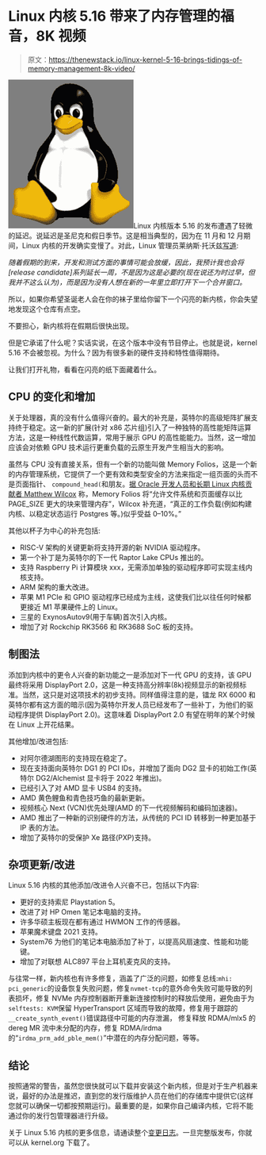 # Linux 内核 5.16 带来了内存管理的福音，8K 视频

> 原文：<https://thenewstack.io/linux-kernel-5-16-brings-tidings-of-memory-management-8k-video/>

![Linux logo](img/cdea7865bb63b657937b28574a847b6e.png)Linux 内核版本 5.16 的发布遭遇了轻微的延迟。说延迟是圣尼克和假日季节。这是相当典型的，因为在 11 月和 12 月期间，Linux 内核的开发确实变慢了。对此，Linux 管理员莱纳斯·托沃兹[写道](https://lore.kernel.org/lkml/CAHk-=wixe1NPqC0PmgUbV0Xoa8D0Pbyu7X_0sfABYMG+ocLdbQ@mail.gmail.com/T/#u):

*随着假期的到来，开发和测试方面的事情可能会放缓，因此，我预计我也会将[release candidate]系列延长一周，不是因为这是必要的(现在说还为时过早，但我并不这么认为)，而是因为没有人想在新的一年里立即打开下一个合并窗口。*

所以，如果你希望圣诞老人会在你的袜子里给你留下一个闪亮的新内核，你会失望地发现这个仓库有点空。

不要担心，新内核将在假期后很快出现。

但是它承诺了什么呢？实话实说，在这个版本中没有节目停止。也就是说，kernel 5.16 不会被忽视。为什么？因为有很多新的硬件支持和特性值得期待。

让我们打开礼物，看看在闪亮的纸下面藏着什么。

## CPU 的变化和增加

关于处理器，真的没有什么值得兴奋的。最大的补充是，英特尔的高级矩阵扩展支持终于稳定。这一新的扩展(针对 x86 芯片组)引入了一种独特的高性能矩阵运算方法，这是一种线性代数运算，常用于展示 GPU 的高性能能力。当然，这一增加应该会对依赖 GPU 技术运行更重负载的云原生开发产生相当大的影响。

虽然与 CPU 没有直接关系，但有一个新的功能叫做 Memory Folios，这是一个新的内存管理系统，它提供了一个更有效和类型安全的方法来指定一组页面的头而不是页面指针、 `compound_head(`和朋友。[据 Oracle 开发人员和长期 Linux 内核贡献者 Matthew Wilcox](https://lkml.org/lkml/2021/10/30/263) 称，Memory Folios 将“允许文件系统和页面缓存以比 PAGE_SIZE 更大的块来管理内存”，Wilcox 补充道，“真正的工作负载(例如构建内核、以稳定状态运行 Postgres 等。)似乎受益 0–10%。”

其他以杯子为中心的补充包括:

*   RISC-V 架构的关键更新将支持开源的新 NVIDIA 驱动程序。
*   第一个补丁是为英特尔的下一代 Raptor Lake CPUs 推出的。
*   支持 Raspberry Pi 计算模块 xxx，无需添加单独的驱动程序即可实现主线内核支持。
*   ARM 架构的重大改进。
*   苹果 M1 PCIe 和 GPIO 驱动程序已经成为主线，这使我们比以往任何时候都更接近 M1 苹果硬件上的 Linux。
*   三星的 ExynosAutov9(用于车辆)首次引入内核。
*   增加了对 Rockchip RK3566 和 RK3688 SoC 板的支持。

## 制图法

添加到内核中的更令人兴奋的新功能之一是添加对下一代 GPU 的支持，该 GPU 最终将采用 DisplayPort 2.0，这是一种支持高分辨率(8k)视频显示的新视频标准。当然，这只是对这项技术的初步支持。同样值得注意的是，镭龙 RX 6000 和英特尔都有这方面的暗示(因为英特尔开发人员已经发布了一些补丁，为他们的驱动程序提供 DisplayPort 2.0)。这意味着 DisplayPort 2.0 有望在明年的某个时候在 Linux 上开花结果。

其他增加/改进包括:

*   对阿尔德湖图形的支持现在稳定了。
*   现在支持面向英特尔 DG1 的 PCI IDs，并增加了面向 DG2 显卡的初始工作(英特尔 DG2/Alchemist 显卡将于 2022 年推出)。
*   已经引入了对 AMD 显卡 USB4 的支持。
*   AMD 黄色鲤鱼和青色技巧鱼的最新更新。
*   视频核心 Next (VCN)优先处理(AMD 的下一代视频解码和编码加速器)。
*   AMD 推出了一种新的识别硬件的方法，从传统的 PCI ID 转移到一种更加基于 IP 表的方法。
*   增加了英特尔的受保护 Xe 路径(PXP)支持。

## 杂项更新/改进

Linux 5.16 内核的其他添加/改进令人兴奋不已，包括以下内容:

*   更好的支持索尼 Playstation 5。
*   改进了对 HP Omen 笔记本电脑的支持。
*   许多华硕主板现在都有通过 HWMON 工作的传感器。
*   苹果魔术键盘 2021 支持。
*   System76 为他们的笔记本电脑添加了补丁，以提高风扇速度、性能和功能键。
*   增加了对联想 ALC897 平台上耳机麦克风的支持。

与往常一样，新内核也有许多修复，涵盖了广泛的问题，如修复总线:`mhi: pci_generic`的设备恢复失败问题，修复`nvmet-tcp`的意外命令失败可能导致的列表损坏，修复 NVMe 内存控制器断开重新连接控制时的释放后使用，避免由于为`selftests: KVM`保留 HyperTransport 区域而导致的故障，修复用于跟踪的`__create_synth_event()`错误路径中可能的内存泄漏， 修复释放 RDMA/mlx5 的 dereg MR 流中未分配的内存，修复 RDMA/irdma 的“`irdma_prm_add_pble_mem()`”中潜在的内存分配问题，等等。

## 结论

按照通常的警告，虽然您很快就可以下载并安装这个新内核，但是对于生产机器来说，最好的办法是推迟，直到您的发行版维护人员在他们的存储库中提供它(这样您就可以确保一切都按预期运行)。最重要的是，如果你自己编译内核，它将不能通过你的发行包管理器进行升级。

关于 Linux 5.16 内核的更多信息，请通读整个[变更日志](https://lore.kernel.org/lkml/CAHk-=wixe1NPqC0PmgUbV0Xoa8D0Pbyu7X_0sfABYMG+ocLdbQ@mail.gmail.com/T/#u)。一旦完整版发布，你就可以从 kernel.org 下载了。

<svg xmlns:xlink="http://www.w3.org/1999/xlink" viewBox="0 0 68 31" version="1.1"><title>Group</title> <desc>Created with Sketch.</desc></svg>